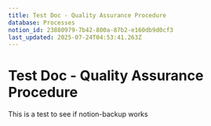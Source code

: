 ```yaml
---
title: Test Doc - Quality Assurance Procedure
database: Processes
notion_id: 23880979-7b42-800a-87b2-e160db9d0cf3
last_updated: 2025-07-24T04:53:41.263Z
---
```


# Test Doc - Quality Assurance Procedure


This is a test to see if notion-backup works

